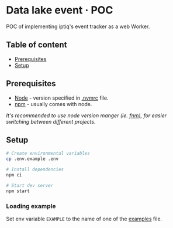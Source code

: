 # Data lake event &middot; POC

POC of implementing iptiq's event tracker as a web Worker.

## Table of content

- [Prerequisites](#Prerequisites)
- [Setup](#Setup)

## Prerequisites

- [Node](https://nodejs.org/en/) - version specified in [.nvmrc](/.nvmrc) file.
- [npm](https://www.npmjs.com/) - usually comes with node.

_It's recommended to use node version manger (ie. [fnm](https://github.com/Schniz/fnm)), for easier switching between different projects._

## Setup

```sh
# Create environmental variables
cp .env.example .env

# Install dependencies
npm ci

# Start dev server
npm start
```

### Loading example

Set env variable `EXAMPLE` to the name of one of the [examples](./examples/) file.
